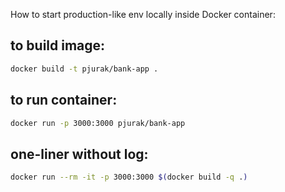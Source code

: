 How to start production-like env locally inside Docker container:

## to build image:
```sh
docker build -t pjurak/bank-app .
```

## to run container:
```sh
docker run -p 3000:3000 pjurak/bank-app
```

## one-liner without log:
```sh
docker run --rm -it -p 3000:3000 $(docker build -q .)
```